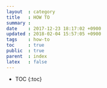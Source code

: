 ```yaml
---
layout  : category
title   : HOW TO
summary :
date    : 2017-12-23 18:17:02 +0900
updated : 2018-02-04 15:57:05 +0900
tags    : how-to
toc     : true
public  : true
parent  : index
latex   : false
---
```

* TOC
{:toc}

